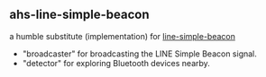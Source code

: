 ## ahs-line-simple-beacon

a humble substitute (implementation) for [line-simple-beacon](https://github.com/line/line-simple-beacon) 

- "broadcaster" for broadcasting the LINE Simple Beacon signal.
- "detector" for exploring Bluetooth devices nearby.
